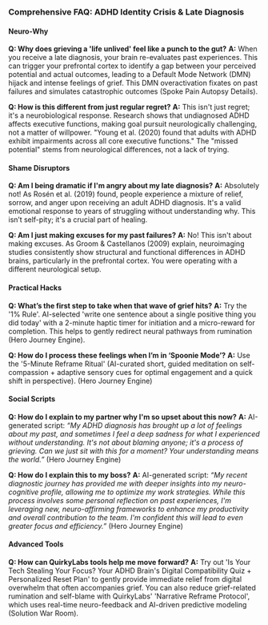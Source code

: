 ### **Comprehensive FAQ: ADHD Identity Crisis & Late Diagnosis**

#### **Neuro-Why**
**Q: Why does grieving a 'life unlived' feel like a punch to the gut?**
**A:** When you receive a late diagnosis, your brain re-evaluates past experiences. This can trigger your prefrontal cortex to identify a gap between your perceived potential and actual outcomes, leading to a Default Mode Network (DMN) hijack and intense feelings of grief. This DMN overactivation fixates on past failures and simulates catastrophic outcomes (Spoke Pain Autopsy Details).

**Q: How is this different from just regular regret?**
**A:** This isn't just regret; it's a neurobiological response. Research shows that undiagnosed ADHD affects executive functions, making goal pursuit neurologically challenging, not a matter of willpower. "Young et al. (2020) found that adults with ADHD exhibit impairments across all core executive functions." The "missed potential" stems from neurological differences, not a lack of trying.

#### **Shame Disruptors**
**Q: Am I being dramatic if I'm angry about my late diagnosis?**
**A:** Absolutely not! As Rosén et al. (2019) found, people experience a mixture of relief, sorrow, and anger upon receiving an adult ADHD diagnosis. It's a valid emotional response to years of struggling without understanding why. This isn’t self-pity; it's a crucial part of healing.

**Q: Am I just making excuses for my past failures?**
**A:** No! This isn't about making excuses. As Groom & Castellanos (2009) explain, neuroimaging studies consistently show structural and functional differences in ADHD brains, particularly in the prefrontal cortex. You were operating with a different neurological setup.

#### **Practical Hacks**
**Q: What’s the first step to take when that wave of grief hits?**
**A:** Try the '1% Rule'. AI-selected 'write one sentence about a single positive thing you did today' with a 2-minute haptic timer for initiation and a micro-reward for completion. This helps to gently redirect neural pathways from rumination (Hero Journey Engine).

**Q: How do I process these feelings when I’m in ‘Spoonie Mode’?**
**A:** Use the '5-Minute Reframe Ritual' (AI-curated short, guided meditation on self-compassion + adaptive sensory cues for optimal engagement and a quick shift in perspective). (Hero Journey Engine)

#### **Social Scripts**
**Q: How do I explain to my partner why I'm so upset about this now?**
**A:** AI-generated script: *“My ADHD diagnosis has brought up a lot of feelings about my past, and sometimes I feel a deep sadness for what I experienced without understanding. It's not about blaming anyone; it's a process of grieving. Can we just sit with this for a moment? Your understanding means the world.”* (Hero Journey Engine)

**Q: How do I explain this to my boss?**
**A:** AI-generated script: *“My recent diagnostic journey has provided me with deeper insights into my neuro-cognitive profile, allowing me to optimize my work strategies. While this process involves some personal reflection on past experiences, I'm leveraging new, neuro-affirming frameworks to enhance my productivity and overall contribution to the team. I'm confident this will lead to even greater focus and efficiency.”* (Hero Journey Engine)

#### **Advanced Tools**
**Q: How can QuirkyLabs tools help me move forward?**
**A:** Try out 'Is Your Tech Stealing Your Focus? Your ADHD Brain's Digital Compatibility Quiz + Personalized Reset Plan' to gently provide immediate relief from digital overwhelm that often accompanies grief. You can also reduce grief-related rumination and self-blame with QuirkyLabs' 'Narrative Reframe Protocol', which uses real-time neuro-feedback and AI-driven predictive modeling (Solution War Room).